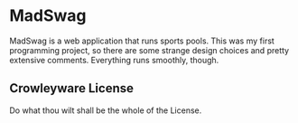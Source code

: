 # MadSwag

MadSwag is a web application that runs sports pools. This was my first programming project, so there are some strange design choices and pretty extensive comments. Everything runs smoothly, though.

## Crowleyware License

Do what thou wilt shall be the whole of the License.

